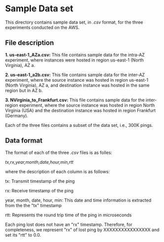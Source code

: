 # Sample Data set
This directory contains sample data set, in *.csv* format, for the three experiments conducted on the AWS. 

## File description
**1. us-east-1_AZa.csv:** This file contains sample data for the intra-AZ experiment, where instances were hosted in region us-east-1 (North Virginia), AZ a.

**2. us-east-1_a2b.csv:** This file contains sample data for the inter-AZ experiment, where the source instance was hosted in region us-east-1 (North Virginia), AZ a, and destination instance was hosted in the same region but in AZ b.

**3. NVirginia_to_Frankfurt.csv:** This file contains sample data for the inter-region experiment, where the source instance was hosted in region North Virginia (USA) and the destination instance was hosted in region Frankfurt (Germany).

Each of the three files contains a subset of the data set, i.e., 300K pings.

## Data format
The format of each of the three *.csv* files is as folles:

*_tx,rx,year,month,date,hour,min,rtt_*

where the description of each column is as follows:

tx: Transmit timestamp of the ping

rx: Receive timestamp of the ping

year, month, date, hour, min: This date and time information is extracted from the the "tx" timestamp

rtt: Represents the round trip time of the ping in microseconds

Each ping lost does not have an "rx" timestamp. Therefore, for completeness, we represent "rx" of lost ping by XXXXXXXXXXXXXXXX and set its "rtt" to 0.0.
